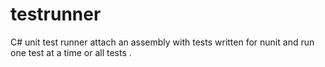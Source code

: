 # testrunner
C# unit test runner attach an assembly with tests written for nunit and run one test at a time or all tests .
